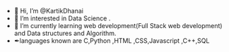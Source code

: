 - 👋 Hi, I’m @KartikDhanai
- 👀 I’m interested in Data Science .
- 🌱 I’m currently learning web development(Full Stack web development) and Data structures and Algorithm.
- ✒languages known are C,Python ,HTML ,CSS,Javascript ,C++,SQL

<!---
KartikDhanai/KartikDhanai is a ✨ special ✨ repository because its `README.md` (this file) appears on your GitHub profile.
You can click the Preview link to take a look at your changes.
--->
